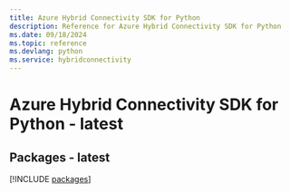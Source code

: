 ```yaml
---
title: Azure Hybrid Connectivity SDK for Python
description: Reference for Azure Hybrid Connectivity SDK for Python
ms.date: 09/18/2024
ms.topic: reference
ms.devlang: python
ms.service: hybridconnectivity
---
```

# Azure Hybrid Connectivity SDK for Python - latest
## Packages - latest
[!INCLUDE [packages](hybrid-connectivity-index.md)]